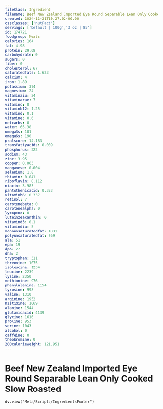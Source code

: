 ```yaml
---
fileClass: Ingredient
filename: Beef New Zealand Imported Eye Round Separable Lean Only Cooked Slow Roasted
created: 2024-12-21T19:27:02-06:00
cssclasses: ['nutFact']
servings: ['Default | 100g','3 oz | 85']
id: 174721
foodgroup: Meats
calories: 164
fat: 4.98
protein: 29.68
carbohydrate: 0
sugars: 0
fiber: 0
cholesterol: 67
saturatedfats: 1.623
calcium: 4
iron: 1.89
potassium: 374
magnesium: 24
vitaminaiu: 24
vitaminarae: 7
vitaminc: 0
vitaminb12: 1.25
vitamind: 0.1
vitamine: 0.6
netcarbs: 0
water: 65.38
omega3s: 101
omega6s: 190
pralscore: 14.183
transfattyacids: 0.089
phosphorus: 222
sodium: 43
zinc: 3.95
copper: 0.063
manganese: 0.004
selenium: 1.8
thiamin: 0.041
riboflavin: 0.112
niacin: 3.983
pantothenicacid: 0.353
vitaminb6: 0.337
retinol: 7
carotenebeta: 0
carotenealpha: 0
lycopene: 0
luteinzeaxanthin: 0
vitamind3: 0.1
vitamindiu: 5
monounsaturatedfat: 1831
polyunsaturatedfat: 269
ala: 51
epa: 19
dpa: 27
dha: 2
tryptophan: 311
threonine: 1075
isoleucine: 1234
leucine: 2239
lysine: 2350
methionine: 976
phenylalanine: 1154
tyrosine: 998
valine: 1310
arginine: 1952
histidine: 1069
alanine: 1544
glutamicacid: 4139
glycine: 1616
proline: 953
serine: 1043
alcohol: 0
caffeine: 0
theobromine: 0
200calorieweight: 121.951
---
```


# Beef New Zealand Imported Eye Round Separable Lean Only Cooked Slow Roasted

```dataviewjs
dv.view("Meta/Scripts/IngredientsFooter")
```